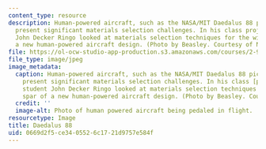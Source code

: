 ```yaml
---
content_type: resource
description: Human-powered aircraft, such as the NASA/MIT Daedalus 88 pictured above,
  present significant materials selection challenges. In his class project, student
  John Decker Ringo looked at materials selection techniques for the wing spar of
  a new human-powered aircraft design. (Photo by Beasley. Courtesy of NASA.)
file: https://ol-ocw-studio-app-production.s3.amazonaws.com/courses/2-994-madm-with-applications-in-material-selection-and-optimal-design-january-iap-2007/0669d2f5ce3405526c1721d9757e584f_2-994iap07.jpg
file_type: image/jpeg
image_metadata:
  caption: Human-powered aircraft, such as the NASA/MIT Daedalus 88 pictured above,
    present significant materials selection challenges. In his class [project](pages/projects),
    student John Decker Ringo looked at materials selection techniques for the wing
    spar of a new human-powered aircraft design. (Photo by Beasley. Courtesy of [NASA](http://www.nasa.gov/).)
  credit: ''
  image-alt: Photo of human powered aircraft being pedaled in flight.
resourcetype: Image
title: Daedalus 88
uid: 0669d2f5-ce34-0552-6c17-21d9757e584f
---
```

